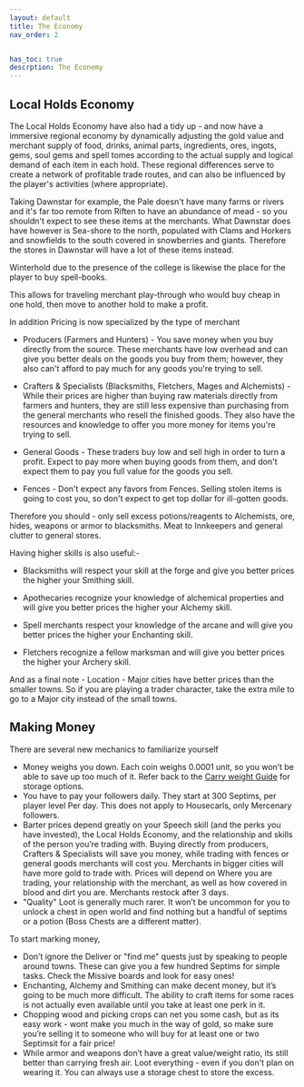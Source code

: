 ```yaml
---
layout: default
title: The Economy
nav_order: 2


has_toc: true
descrption: The Econemy 
---
```


## Local Holds Economy 

The Local Holds Economy have also had a tidy up - and now have a immersive regional economy by dynamically adjusting the gold value and merchant supply of food, drinks, animal parts, ingredients, ores, ingots, gems, soul gems and spell tomes according to the actual supply and logical demand of each item in each hold. These regional differences serve to create a network of profitable trade routes, and can also be influenced by the player's activities (where appropriate).

Taking Dawnstar for example, the Pale doesn't have many farms or rivers and it's far too remote from Riften to have an abundance of mead - so you shouldn't expect to see these items at the merchants. What Dawnstar does have however is Sea-shore to the north, populated with Clams and Horkers and snowfields to the south covered in snowberries and giants. Therefore the stores in Dawnstar will have a lot of these items instead.

Winterhold due to the presence of the college is likewise the place for the player to buy spell-books.

This allows for traveling merchant play-through who would buy cheap in one hold, then move to another hold to make a profit.

In addition Pricing is now specialized by the type of merchant

* Producers (Farmers and Hunters) - You save money when you buy directly from the source. These merchants have low overhead and can give you better deals on the goods you buy from them; however, they also can't afford to pay much for any goods you're trying to sell.

* Crafters & Specialists (Blacksmiths, Fletchers, Mages and Alchemists) - While their prices are higher than buying raw materials directly from farmers and hunters, they are still less expensive than purchasing from the general merchants who resell the finished goods. They also have the resources and knowledge to offer you more money for items you're trying to sell.

* General Goods - These traders buy low and sell high in order to turn a profit. Expect to pay more when buying goods from them, and don't expect them to pay you full value for the goods you sell.

* Fences - Don't expect any favors from Fences. Selling stolen items is going to cost you, so don't expect to get top dollar for ill-gotten goods.

Therefore you should - only sell excess potions/reagents to Alchemists, ore, hides, weapons or armor to blacksmiths. Meat to Innkeepers and general clutter to general stores.

Having higher skills is also useful:-

* Blacksmiths will respect your skill at the forge and give you better prices the higher your Smithing skill.

* Apothecaries recognize your knowledge of alchemical properties and will give you better  prices the higher your Alchemy skill.

* Spell merchants respect your knowledge of the arcane and will give you better prices the higher your Enchanting skill.

* Fletchers recognize a fellow marksman and will give you better prices the higher your Archery skill.

And as a final note - Location - Major cities have better prices than the smaller towns. So if you are playing a trader character, take the extra mile to go to a Major city instead of the small towns.

## Making Money

There are several new mechanics to familiarize yourself

* Money weighs you down. Each coin weighs 0.0001 unit, so you won’t be able to save up too much of it. Refer back to the [Carry weight Guide](/3-YourFirstCharacter/CarryWeight/) for storage options.
* You have to pay your followers daily. They start at 300 Septims, per player level Per day. This does not apply to Housecarls, only Mercenary followers.
* Barter prices depend greatly on your Speech skill (and the perks you have invested), the Local Holds Economy, and the relationship and skills of the person you’re trading with. Buying directly from producers, Crafters & Specialists will save you money, while trading with fences or general goods merchants will cost you. Merchants in bigger cities will have more gold to trade with. Prices will depend on Where you are trading, your relationship with the merchant, as well as how covered in blood and dirt you are. Merchants restock after 3 days.
* "Quality" Loot is generally much rarer. It won’t be uncommon for you to unlock a chest in open world and find nothing but a handful of septims or a potion (Boss Chests are a different matter).

To start marking money,

* Don’t ignore the Deliver or "find me" quests just by speaking to people around towns. These can give you a few hundred Septims for simple tasks. Check the Missive boards and look for easy ones!
* Enchanting, Alchemy and Smithing can make decent money, but it’s going to be much more difficult. The ability to craft items for some races is not actually even available until you take at least one perk in it.
* Chopping wood and picking crops can net you some cash, but as its easy work - wont make you much in the way of gold, so make sure you’re selling it to someone who will buy for at least one or two Septimsit for a fair price!
* While armor and weapons don’t have a great value/weight ratio, its still better than carrying fresh air. Loot everything - even if you don't plan on wearing it. You can always use a storage chest to store the excess.

